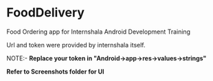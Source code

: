 # FoodDelivery

Food Ordering app for Internshala Android Development Training

Url and token were provided by internshala itself.

NOTE:- **Replace your token in "Android->app->res->values->strings"**

**Refer to Screenshots folder for UI**
